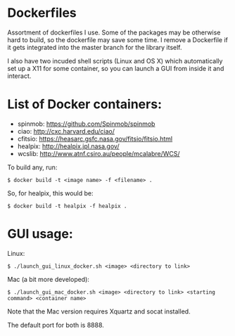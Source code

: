 # Dockerfiles
Assortment of dockerfiles I use. Some of the packages
may be otherwise hard to
build, so the dockerfile may save some time.
I remove a Dockerfile if it gets integrated into the master branch for
the library itself.

I also have two incuded shell scripts (Linux and OS X)
which automatically
set up a X11 for some container, so you can launch a GUI
from inside it and interact.

# List of Docker containers:
- spinmob: https://github.com/Spinmob/spinmob
- ciao: http://cxc.harvard.edu/ciao/
- cfitsio: https://heasarc.gsfc.nasa.gov/fitsio/fitsio.html
- healpix: http://healpix.jpl.nasa.gov/
- wcslib: http://www.atnf.csiro.au/people/mcalabre/WCS/

To build any, run:

    $ docker build -t <image name> -f <filename> .

So, for healpix, this would be:

    $ docker build -t healpix -f healpix .

# GUI usage:

Linux:

    $ ./launch_gui_linux_docker.sh <image> <directory to link> 

Mac (a bit more developed):

    $ ./launch_gui_mac_docker.sh <image> <directory to link> <starting command> <container name>

Note that the Mac version requires Xquartz and socat installed.

The default port for both is 8888.
